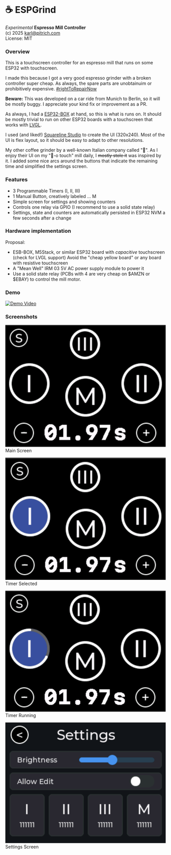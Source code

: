 # ☕️ ESPGrind

*Experimental* **Espresso Mill Controller**<br>
(c) 2025 karl@pitrich.com<br>
License: MIT<br>

### Overview

This is a touchscreen controller for an espresso mill that runs on some ESP32 with touchscreen.

I made this because I got a very good espresso grinder with a broken controller super cheap. As always, the spare parts are unobtainuim or prohibitively expensive. [#rightToRepairNow](https://repair.eu/)

**Beware:** This was developed on a car ride from Munich to Berlin, so it will be mostly buggy. I appreciate your kind fix or improvement as a PR.

As always, I had a [ESP32-BOX](https://github.com/espressif/esp-box) at hand, so this is what is runs on. It should be mostly trivial to run on other ESP32 boards with a touchscreen that works with [LVGL](https://docs.lvgl.io/master/intro/introduction.html).

I used (and liked!) [Squareline Studio](https://squareline.io/) to create the UI (320x240). Most of the UI is flex layout, so it should be easy to adapt to other resolutions.

My other coffee grinder by a well-known Italian company called "🚀". As I enjoy their UI on my "👊-o touch" mill daily, I ~~mostly stole it~~ was inspired by it. I added some nice arcs around the buttons that indicate the remaining time and simplified the settings screen.

### Features
- 3 Programmable Timers (I, II, III)
- 1 Manual Button, creatively labeled ...  M
- Simple screen for settings and showing counters
- Controls one relay via GPIO (I recommend to use a solid state relay)
- Settings, state and counters are automatically persisted in ESP32 NVM a few seconds after a change

### Hardware implementation
Proposal:

- ESB-BOX, M5Stack, or similar ESP32 board with *capacitive* touchscreen (check for LVGL support) Avoid the "cheap yellow board" or any board with resistive touchscreen
- A "Mean Well" IRM 03 5V AC power supply module to power it
- Use a solid state relay (PCBs with 4 are very cheap on $AMZN or $EBAY) to control the mill motor.

### Demo
[![Demo Video](http://img.youtube.com/vi/ctp5HUnxMbU/0.jpg)](https://youtu.be/ctp5HUnxMbU)

### Screenshots
![Main Screen](doc/screenshots/main.png)
Main Screen

![Mode Selected](doc/screenshots/selected.png)
Timer Selected

![Running Timer](doc/screenshots/running.png)
Timer Running

![Settings Screen](doc/screenshots/settings.png)
Settings Screen

